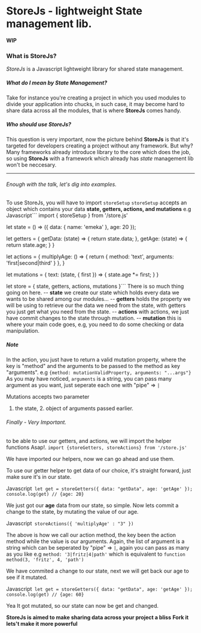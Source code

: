 # StoreJs - lightweight State management lib.


**WIP**

### What is StoreJs?
_StoreJs_ is a Javascript lightweight library for shared state management.

  ##### What do I mean by *State Management?*
  Take for instance you're creating a project in which you used modules to divide your application into chucks,
  in such case, it may become hard to share data across all the modules, that is where **StoreJs** comes handy.
  
  ##### Who should use StoreJs?
  This question is very important, now the picture behind **StoreJs** is that it's targeted for developers creating a project without any framework.
  But why? Many frameworks already introduce library to the core which does the job, so using **StoreJs** with a framework which already has _state_ management lib won't be         neccesary.
  
  ---------------------------------------------------------------------------------------------------------------------------------------------------------------------------------
  
  ###### Enough with the talk, let's dig into examples.
  
  To use StoreJs, you will have to import `storeSetup`
  `storeSetup` accepts an object which contains your data **state, getters, actions, and mutations**
  e.g
  Javascript```
  import { storeSetup } from '/store.js'
  
  let state = () => ({
      data: {
          name: 'emeka'
      },
      age: 20
  });

  let getters = {
      getData: (state) => {
          return state.data;
      },
      getAge: (state) => {
          return state.age;
      }
  }

  let actions = {
      multiplyAge: () => {
          return {
              method: 'text',
              arguments: 'first|second|third'
          }
      },
  }

  let mutations = {
      text: (state, { first }) => {
          state.age *= first;
      }
  }
  
  let store = {
    state,
    getters,
    actions,
    mutations
  }```
  There is so much thing going on here.
  -- **state** we create our state which holds every data we wants to be shared among our modules...
  -- **getters** holds the property we will be using to retrieve our the data we need from the state, with getters you just get what you need from the state.
  -- **actions** with actions, we just have commit changes to the state through mutation.
  -- **mutation** this is where your main code goes, e.g, you need to do some checking or data manipulation.
  
  ##### Note
  
  In the action, you just have to return a valid mutation property, where the key is "method" and the arguments to be passed to the method as key "arguments".
  e.g `{method: mutationValidProperty, arguments: "...args"}`
  As you may have noticed, `arguments` is a string, you can pass many argument as you want, just seperate each one with "pipe" => `|`
  
  Mutations accepts two parameter
  1. the state, 2. object of arguments passed earlier.
  
  ###### Finally - Very Important.
  
  to be able to use our getters, and actions, we will import the helper functions Asap!.
  `import {storeGetters, storeActions} from '/store.js'`
  
  We have imported our helpers, now we can go ahead and use them.
  
  To use our getter helper to get data of our choice, it's straight forward, just make sure it's in our state.
  
  Javascript```
  let get = storeGetters({
      data: "getData",
          age: 'getAge'
      });
     console.log(get)
     // {age: 20}```
     
  We just got our **age** data from our state, so simple.
  Now lets commit a change to the state, by mutating the value of our age.
  
  Javascript```
  storeActions({
      'multiplyAge' : "3"
  })```
  
  The above is how we call our action method, the key been the action method while the value is our arguments. Again, the list of argument is a string which can be seperated by
  "pipe" => `|`, again you can pass as many as you like e.g `method: '3|fritz|4|path'` which is equivalent to `function method(3, 'fritz', 4, 'path')`
  
  We have commited a change to our state, next we will get back our age to see if it mutated.
  
  Javascript```
   let get = storeGetters({
      data: "getData",
          age: 'getAge'
   });
   console.log(get)
   // {age: 60}```


Yea It got mutated, so our state can now be get and changed.

**StoreJs is aimed to make sharing data across your project a bliss**
**Fork it lets't make it more powerful**
     
  
  
